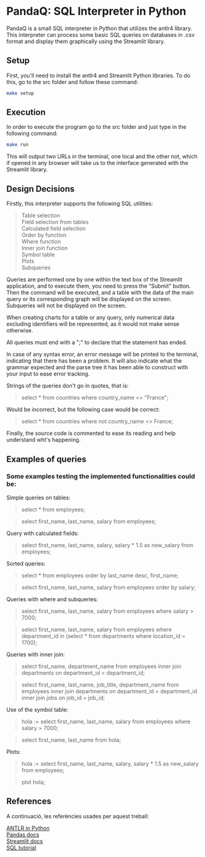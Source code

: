 # PandaQ: SQL Interpreter in Python

PandaQ is a small SQL interpreter in Python that utilizes the antlr4 library. This interpreter can process some basic SQL queries on databases in .csv format and display them graphically using the Streamlit library.

## Setup

First, you'll need to install the antlr4 and Streamlit Python libraries. To do this, go to the src folder and follow these command:

```bash
make setup
```

## Execution

In order to execute the program go to the src folder and just type in the following command:

```bash
make run
```
This will output two URLs in the terminal, one local and the other not, which if opened in any browser will take us to the interface generated with the Streamlit library.

## Design Decisions

Firstly, this interpreter supports the following SQL utilities:
> Table selection\
> Field selection from tables\
> Calculated field selection\
> Order by function\
> Where function\
> Inner join function\
> Symbol table\
> Plots\
> Subqueries

Queries are performed one by one within the text box of the Streamlit application, and to execute them, you need to press the "Submit" button. Then the command will be executed, and a table with the data of the main query or its corresponding graph will be displayed on the screen. Subqueries will not be displayed on the screen.

When creating charts for a table or any query, only numerical data excluding identifiers will be represented, as it would not make sense otherwise.

All queries must end with a ";" to declare that the statement has ended.

In case of any syntax error, an error message will be printed to the terminal, indicating that there has been a problem. It will also indicate what the grammar expected and the parse tree it has been able to construct with your input to ease error tracking.

Strings of the queries don't go in quotes, that is:
> select * from countries where country_name <> "France";

Would be incorrect, but the following case would be correct:

> select * from countries where not country_name <> France;

Finally, the source code is commented to ease its reading and help understand wht's happening.

## Examples of queries

### Some examples testing the implemented functionalities could be:

Simple queries on tables:
> select * from employees;

> select first_name, last_name, salary from employees;

Query with calculated fields:
> select first_name, last_name, salary, salary * 1.5 as new_salary from employees;

Sorted queries:
> select * from employees order by last_name desc, first_name;

> select first_name, last_name, salary from employees order by salary;

Queries with where and subqueries:
> select first_name, last_name, salary from employees where salary > 7000;

> select first_name, last_name, salary from employees where department_id in (select * from departments where location_id = 1700);

Queries with inner join:
> select first_name, department_name from employees inner join departments on department_id = department_id;

> select first_name, last_name, job_title, department_name from employees inner join departments on department_id = department_id inner join jobs on job_id = job_id;

Use of the symbol table:
> hola := select first_name, last_name, salary from employees where salary > 7000;

> select first_name, last_name from hola;

Plots:
> hola := select first_name, last_name, salary, salary * 1.5 as new_salary from employees;

> plot hola;


## References

A continuació, les referències usades per aquest treball:

[ANTLR in Python](https://gebakx.github.io/Python3/compiladors.html#1)\
[Pandas docs](https://pandas.pydata.org/pandas-docs/stable/index.html)\
[Streamlit docs](https://docs.streamlit.io)\
[SQL tutorial](https://www.sqltutorial.org)